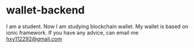 # wallet-backend

I am a student. Now I am studying blockchain wallet. My wallet is based on ionic framework. If you have any advice, can email me hxy112292@gmail.com
